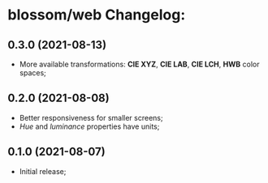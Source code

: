 # blossom/web Changelog:

## 0.3.0 (2021-08-13)

- More available transformations: **CIE XYZ**, **CIE LAB**, **CIE LCH**, **HWB** color spaces;

## 0.2.0 (2021-08-08)

- Better responsiveness for smaller screens;
- *Hue* and *luminance* properties have units;

## 0.1.0 (2021-08-07)

- Initial release;
